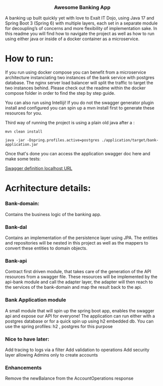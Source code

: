 <div>

<h3 align="center">Awesome Banking App</h3>

</div>

A banking up built quickly yet with love to Exalt IT Dojo, using Java 17 and Spring Boot 3 (Spring 6) with multiple layers, each set in a separate module for decoupling’s of concerns and more flexibility of implementation sake.
In this readme you will find how to navigate the project as well as how to run using either java or inside of a docker container as a microservice.

# How to run:
If you run using docker compose you can benefit from a microservice architecture instanciating two
instances of the bank service with postgres database. The nginx server load balancer will split the traffic 
to target the two instances behind. Please check out the readme within the docker 
compose folder in order to find the step by step guide.

You can also run using Intelliji! If you do not the swagger generator plugin install and configured 
you can spin up a mvn install first to generate these resources for you.

Third way of running the project is using a plain old java after a :

```
mvn clean install

java -jar -Dspring.profiles.active=postgres ./application/target/bank-application.jar
```
Once that's done you can access the application swagger doc here and make some tests:

[Swagger definition localhost URL](http://localhost:8080/swagger-ui.html#)

# Acrhitecture details: 

### Bank-domain:
Contains the business logic of the banking app.  

### Bank-dal
Contains an implementation of the persistence layer using JPA.
The entities and repositories will be nested in this project 
as well as the mappers to convert these entities to domain objects.

### Bank-api 
Contract first driven module, that takes care of the generation of the API 
resources from a swagger file. These resources will be implemented by the api-bank
module and call the adapter layer, the adapter will then 
reach to the services of the bank-domain and map the result back to the api.

### Bank Application module
A small module that will spin up the spring boot app, enables the swagger api
and expose our API for everyone!
The application can run either with a postgres database or for a quick spin up using h2 embedded db.
You can use the spring profiles: h2 , postgres for this purpose

### Nice to have later:
Add tracing to logs via a filter 
Add validation to operations
Add security layer allowing Admins only to create accounts

### Enhancements
Remove the newBalance from the AccountOperations response